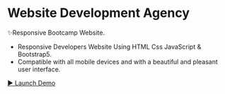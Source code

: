 # Website Development Agency

✨Responsive Bootcamp Website.
- Responsive Developers Website Using HTML Css JavaScript & Bootstrap5.
- Compatible with all mobile devices and with a beautiful and pleasant user interface.

[▶️ Launch Demo](https://asaddoost.github.io/Website-Development-Agency/)

